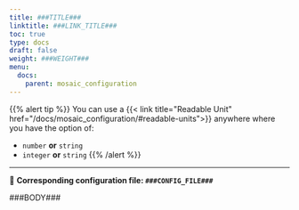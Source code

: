 ```yaml
---
title: ###TITLE###
linktitle: ###LINK_TITLE###
toc: true
type: docs
draft: false
weight: ###WEIGHT###
menu:
  docs:
    parent: mosaic_configuration
---
```


{{% alert tip %}}
You can use a {{< link title="Readable Unit" href="/docs/mosaic_configuration/#readable-units">}} anywhere where you
have the option of:
- `number` **or** `string`
- `integer` **or** `string`
{{% /alert %}}

---

:page_with_curl: **Corresponding configuration file: `###CONFIG_FILE###`**

###BODY###
